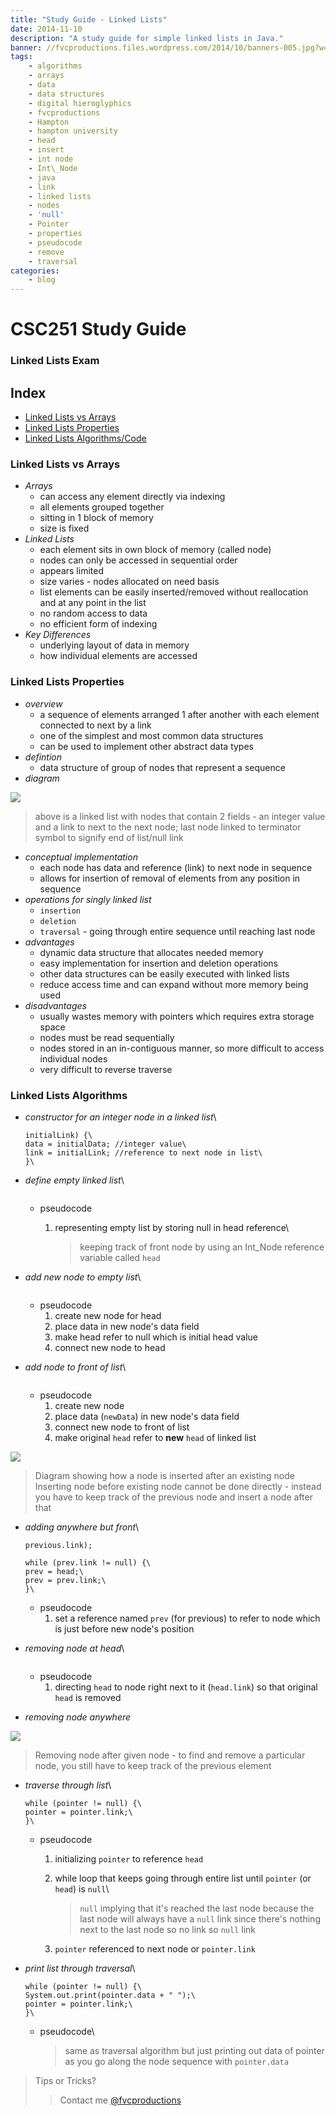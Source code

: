 ```yaml
---
title: "Study Guide - Linked Lists"
date: 2014-11-10
description: "A study guide for simple linked lists in Java."
banner: //fvcproductions.files.wordpress.com/2014/10/banners-005.jpg?w=1024&h=436&crop=1
tags:
    - algorithms
    - arrays
    - data
    - data structures
    - digital hieroglyphics
    - fvcproductions
    - Hampton
    - hampton university
    - head
    - insert
    - int node
    - Int\_Node
    - java
    - link
    - linked lists
    - nodes
    - 'null'
    - Pointer
    - properties
    - pseudocode
    - remove
    - traversal
categories:
    - blog
---
```


# CSC251 Study Guide

### Linked Lists Exam

## Index

* [Linked Lists vs Arrays](#section-versus)
* [Linked Lists Properties](#section-linked)
* [Linked Lists Algorithms/Code](#section-algo)

### Linked Lists vs Arrays

* _Arrays_
  * can access any element directly via indexing
  * all elements grouped together
  * sitting in 1 block of memory
  * size is fixed
* _Linked Lists_
  * each element sits in own block of memory (called node)
  * nodes can only be accessed in sequential order
  * appears limited
  * size varies - nodes allocated on need basis
  * list elements can be easily inserted/removed without reallocation and at any point in the list
  * no random access to data
  * no efficient form of indexing
* _Key Differences_
  * underlying layout of data in memory
  * how individual elements are accessed

### Linked Lists Properties

* _overview_
  * a sequence of elements arranged 1 after another with each element connected to next by a link
  * one of the simplest and most common data structures
  * can be used to implement other abstract data types
* _defintion_
  * data structure of group of nodes that represent a sequence
* _diagram_

![](//upload.wikimedia.org/wikipedia/commons/thumb/6/6d/Singly-linked-list.svg/408px-Singly-linked-list.svg.png)

> above is a linked list with nodes that contain 2 fields - an integer value and a link to next to the next node; last node linked to terminator symbol to signify end of list/null link

* _conceptual implementation_
  * each node has data and reference (link) to next node in sequence
  * allows for insertion of removal of elements from any position in sequence
* _operations for singly linked list_
  * `insertion`
  * `deletion`
  * `traversal` - going through entire sequence until reaching last node
* _advantages_
  * dynamic data structure that allocates needed memory
  * easy implementation for insertion and deletion operations
  * other data structures can be easily executed with linked lists
  * reduce access time and can expand without more memory being used
* _disadvantages_
  * usually wastes memory with pointers which requires extra storage space
  * nodes must be read sequentially
  * nodes stored in an in-contiguous manner, so more difficult to access individual nodes
  * very difficult to reverse traverse

### Linked Lists Algorithms

* _constructor for an integer node in a linked list_\
  ```public Int_Node (int initialData, Int_node
  initialLink) {\
  data = initialData; //integer value\
  link = initialLink; //reference to next node in list\
  }\
  ```
* _define empty linked list_\

  ```Int_Node head = null;\

  ```

  * pseudocode

    1. representing empty list by storing null in head reference\

       > keeping track of front node by using an Int_Node reference variable called `head`

* _add new node to empty list_\

  ```head = new Int_Node(data, null);\

  ```

  * pseudocode
    1. create new node for head
    2. place data in new node's data field
    3. make head refer to null which is initial head value
    4. connect new node to head

* _add node to front of list_\

  ```head = new Int_Node(newData, head);\

  ```

  * pseudocode
    1. create new node
    2. place data (`newData`) in new node's data field
    3. connect new node to front of list
    4. make original `head` refer to **new** `head` of linked list

![](//upload.wikimedia.org/wikipedia/commons/thumb/4/4b/CPT-LinkedLists-addingnode.svg/474px-CPT-LinkedLists-addingnode.svg.png)

> Diagram showing how a node is inserted after an existing node\
> Inserting node before existing node cannot be done directly - instead you have to keep track of the previous node and insert a node after that

* _adding anywhere but front_\

  ```previous.link = new Int_Node(newData,
  previous.link);

  while (prev.link != null) {\
  prev = head;\
  prev = prev.link;\
  }\
  ```

  * pseudocode
    1. set a reference named `prev` (for previous) to refer to node which is just before new node's position

* _removing node at head_\

  ```head = head.link;\

  ```

  * pseudocode
    1. directing `head` to node right next to it (`head.link`) so that original `head` is removed

* _removing node anywhere_

![](//upload.wikimedia.org/wikipedia/commons/thumb/d/d4/CPT-LinkedLists-deletingnode.svg/380px-CPT-LinkedLists-deletingnode.svg.png)

> Removing node after given node - to find and remove a particular node, you still have to keep track of the previous element

* _traverse through list_\

  ```Int_Node pointer = head;
  while (pointer != null) {\
  pointer = pointer.link;\
  }\
  ```

  * pseudocode

    1. initializing `pointer` to reference `head`
    2. while loop that keeps going through entire list until `pointer` (or `head`) is `null`\

       > `null` implying that it's reached the last node because the last node will always have a `null` link since there's nothing next to the last node so no link so `null` link

    3. `pointer` referenced to next node or `pointer.link`

* _print list through traversal_\

  ```Int_Node pointer = head;
  while (pointer != null) {\
  System.out.print(pointer.data + " ");\
  pointer = pointer.link;\
  }\
  ```

  * pseudocode\

    > same as traversal algorithm but just printing out data of pointer as you go along the node sequence with `pointer.data`

> Tips or Tricks?
>
> > Contact me [@fvcproductions](//twitter.com/fvcproductions)
